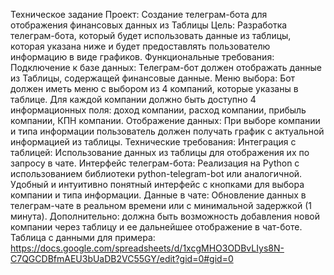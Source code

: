 Техническое задание
Проект: Создание телеграм-бота для отображения финансовых данных из Таблицы
Цель: Разработка телеграм-бота, который будет использовать данные из таблицы, которая указана ниже и будет предоставлять пользователю информацию в виде графиков.
Функциональные требования:
Подключение к базе данных:
Телеграм-бот должен отображать данные из Таблицы, содержащей финансовые данные.
Меню выбора:
Бот должен иметь меню с выбором из 4 компаний, которые указаны в таблице.
Для каждой компании должно быть доступно 4 информационных поля: доход компании, расход компании, прибыль компании, КПН компании.
Отображение данных:
При выборе компании и типа информации пользователь должен получать график с актуальной информацией из таблицы.
Технические требования:
Интеграция с таблицей:
Использование данных из таблицы для отображения их по запросу в чате.
Интерфейс телеграм-бота:
Реализация на Python с использованием библиотеки python-telegram-bot или аналогичной.
Удобный и интуитивно понятный интерфейс с кнопками для выбора компании и типа информации.
Данные в чате:
Обновление данных в телеграм-чате в реальном времени или с минимальной задержкой (1 минута).
Дополнительно: должна быть возможность добавления новой компании через таблицу и ее дальнейшее отображение в чат-боте.
Таблица с данными для примера: https://docs.google.com/spreadsheets/d/1xcgMHO3ODBvLIys8N-C7QGCDBfmAEU3bUaDB2VC55GY/edit?gid=0#gid=0
